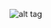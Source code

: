 ![alt tag](https://github.com/TeamWork-makes-DreamsWork/stack-undertow/blob/development/app/assets/images/Screen%20Shot%202015-10-22%20at%202.20.42%20PM.png)

